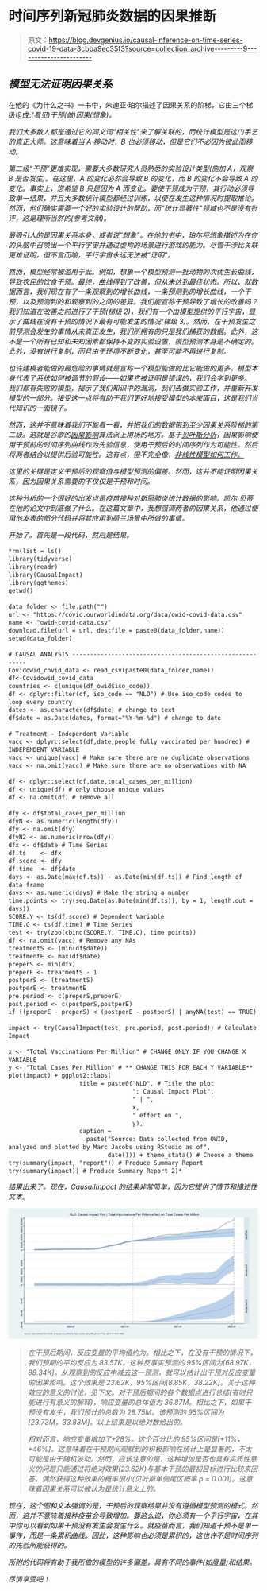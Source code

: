 # 时间序列新冠肺炎数据的因果推断

> 原文：<https://blog.devgenius.io/causal-inference-on-time-series-covid-19-data-3cbba9ec35f3?source=collection_archive---------9----------------------->

## *模型无法证明因果关系*

在他的《为什么之书》一书中，朱迪亚·珀尔描述了因果关系的阶梯，它由三个梯级组成:*(看见)*干预*(做)*因果*(想象)。*

*我们大多数人都是通过它的同义词“相关性”来了解关联的，而统计模型是这门手艺的真正大师。这意味着当 A 移动时，B 也必须移动，但是它们不必因为彼此而移动。*

*第二级“干预”更难实现，需要大多数研究人员熟悉的实验设计类型(施加 A，观察 B 是否发生)。在这里，A 的变化必然会导致 B 的变化，而 B 的变化不会导致 A 的变化。事实上，您希望 B 只是因为 A 而变化。要使干预成为干预，其行动必须导致单一结果，并且大多数统计模型都经过训练，以便在发生这种情况时提取推论。然而，他们确实需要一个好的实验设计的帮助，而“统计显著性”领域也不是没有批评，这是理所当然的(参考文献)。*

*最吸引人的是因果关系本身，或者说“想象”。在他的书中，珀尔将想象描述为在你的头脑中召唤出一个平行宇宙并通过虚构的场景进行游戏的能力。尽管干涉比关联更难证明，但不言而喻，平行宇宙永远无法被“证明”。*

*然而，模型经常被滥用于此。例如，想象一个模型预测一批动物的次优生长曲线，导致农民的饮食干预。最终，曲线得到了改善，但从未达到最佳状态。所以，就数据而言，我们现在有了一条观察到的增长曲线，一条预测到的增长曲线，一个干预，以及预测到的和观察到的之间的差异。我们能宣称干预导致了增长的改善吗？我们知道在改善之前进行了干预(梯级 2)，我们有一个由模型提供的平行宇宙，显示了曲线在没有干预的情况下最有可能发生的情况(梯级 3)。然而，在干预发生之前预测会发生的事情从未真正发生，我们所拥有的只是我们捕获的数据。此外，这不是一个所有已知和未知因素都保持不变的实验设置，模型预测本身是不确定的。此外，没有进行复制，而且由于环境不断变化，甚至可能不再进行复制。*

*也许建模者能做的最危险的事情就是宣称一个模型能做的比它能做的更多。模型本身代表了系统如何被调节的假设——如果它被证明是错误的，我们会学到更多。我们都有失败的模型，揭示了我们知识中的漏洞，我们去做实验工作，并重新开发模型的一部分。接受这一点将有助于我们更好地接受模型的本来面目，这是我们当代知识的一面镜子。*

*然而，这并不意味着我们不能看一看，并把我们的数据带到至少因果关系阶梯的第二级。这就是谷歌的[因果影响](https://google.github.io/CausalImpact/CausalImpact.html)算法派上用场的地方。基于[贝叶斯分析](https://medium.com/mlearning-ai/why-science-is-beautifully-human-and-very-frail-4f6225d32bb0)，因果影响使用干预前的时间序列曲线作为先验信息，使用干预后的时间序列作为可能性。然后将两者结合以提供后验可能性。这有点，但不完全像，[非线性模型如何工作。](https://towardsdatascience.com/in-modelling-the-first-steps-are-the-hardest-a4250b80a0f2)*

*这里的关键是定义干预后的观察值与模型预测的偏差。然而，这并不能证明因果关系，因为因果关系需要的不仅仅是干预和时间。*

*这种分析的一个很好的出发点是疫苗接种对新冠肺炎统计数据的影响。凯尔·贝蒂在他的论文中到底做了什么。在这篇文章中，我想强调两者的因果关系，他通过使用他发表的部分代码并将其应用到荷兰场景中所做的事情。*

*开始了。首先是一段代码，然后是结果。*

```
*rm(list = ls()
library(tidyverse)
library(readr)
library(CausalImpact)
library(ggthemes)
getwd()

data_folder <- file.path("")
url <- "https://covid.ourworldindata.org/data/owid-covid-data.csv"
name <- "owid-covid-data.csv"
download.file(url = url, destfile = paste0(data_folder,name))
setwd(data_folder)

# CAUSAL ANALYSIS ---------------------------------------------------------
Covidowid_covid_data <- read_csv(paste0(data_folder,name))
df<-Covidowid_covid_data
countries <- c(unique(df_owid$iso_code))
df <- dplyr::filter(df, iso_code == "NLD") # Use iso_code codes to loop every country
dates <- as.character(df$date) # change to text
df$date = as.Date(dates, format="%Y-%m-%d") # change to date

# Treatment - Independent Variable
vacc <- dplyr::select(df,date,people_fully_vaccinated_per_hundred) # INDEPENDENT VARIABLE
vacc <- unique(vacc) # Make sure there are no duplicate observations
vacc <- na.omit(vacc) # Make sure there are no observations with NA

df <- dplyr::select(df,date,total_cases_per_million)
df <- unique(df) # only choose unique values
df <- na.omit(df) # remove all

dfy <- df$total_cases_per_million
dfyN <- as.numeric(length(dfy))
dfy <- na.omit(dfy)
dfyN2 <- as.numeric(nrow(dfy))
dfx <- df$date # Time Series
df.ts    <- dfx     
df.score <- dfy     
df.time  <- df$date 
days <- as.Date(max(df.ts)) - as.Date(min(df.ts)) # Find length of data frame
days <- as.numeric(days) # Make the string a number
time.points <- try(seq.Date(as.Date(min(df.ts)), by = 1, length.out = days))
SCORE.Y <- ts(df.score) # Dependent Variable
TIME.C <- ts(df.time) # Time Series
test <- try(zoo(cbind(SCORE.Y, TIME.C), time.points))
df <- na.omit(vacc) # Remove any NAs
treatmentS <- (min(df$date)) 
treatmentE <- max(df$date) 
preperS <- min(dfx)
preperE <- treatmentS - 1 
postperS <- (treatmentS) 
postperE <- treatmentE 
pre.period <- c(preperS,preperE) 
post.period <- c(postperS,postperE) 
if ((preperE - preperS) < (postperE - postperS) | anyNA(test) == TRUE) 

impact <- try(CausalImpact(test, pre.period, post.period)) # Calculate Impact

x <- "Total Vaccinations Per Million" # CHANGE ONLY IF YOU CHANGE X VARIABLE
y <- "Total Cases Per Million" # ** CHANGE THIS FOR EACH Y VARIABLE**
plot(impact) + ggplot2::labs(
                    title = paste0("NLD", # Title the plot
                                   ": Causal Impact Plot",
                                   " | ",
                                   x,
                                   " effect on ",
                                   y),
                    caption =
                      paste("Source: Data collected from OWID, analyzed and plotted by Marc Jacobs using RStudio as of",
                            date())) + theme_stata() # Choose a theme
try(summary(impact, "report")) # Produce Summary Report
try(summary(impact)) # Produce Summary Report 2)*
```

*结果出来了。现在，CausalImpact 的结果非常简单，因为它提供了情节和描述性文本。*

*![](img/dd1452b8a16fc02d9c7ff781d7e6bcde.png)*

> *在干预后期间，反应变量的平均值约为。相比之下，在没有干预的情况下，我们预期的平均反应为 83.57K。这种反事实预测的 95%区间为[68.97K，98.34K]。从观察到的反应中减去这一预测，就可以估计出干预对反应变量的因果影响。这个效果是 23.62K，95%区间[8.85K，38.22K]。关于这种效应的意义的讨论，见下文。对干预后期间的各个数据点进行总结(有时只能进行有意义的解释)，响应变量的总体值为 36.87M。相比之下，如果干预没有发生，我们预计的总数为 28.75M。该预测的 95%区间为[23.73M，33.83M]。以上结果是以绝对数给出的。*
> 
> *相对而言，响应变量增加了+28%。这个百分比的 95%区间是[+11%，+46%]。这意味着在干预期间观察到的积极影响在统计上是显著的，不太可能是由于随机波动。然而，应该注意的是，这种增加是否也具有实质性意义的问题只能通过将绝对效果(23.62K)与基本干预的最初目标进行比较来回答。偶然获得这种效果的概率很小(贝叶斯单侧尾区概率 p = 0.001)。这意味着因果关系可以被认为是统计意义上的。*

*现在，这个图和文本强调的是，干预后的观察结果并没有遵循模型预测的模式。然而，这并不意味着接种疫苗会导致增加。要这么说，你必须有一个平行宇宙，在其中你可以看到如果干预没有发生会发生什么。就疫苗而言，我们知道干预不是单一事件，而是一条累积曲线。因此，这种影响也必须是累积的，这也许不是时间序列的先验所能获得的。*

*所附的代码将有助于我所做的模型的许多偏差，具有不同的事件(如度量)和结果。*

*尽情享受吧！*